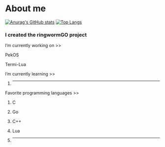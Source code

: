 # About me
[![Anurag's GitHub stats](https://github-readme-stats.vercel.app/api?username=StjepanBM1&count_private=true&show_icons=true)](https://github.com/anuraghazra/github-readme-stats)
[![Top Langs](https://github-readme-stats.vercel.app/api/top-langs/?username=StjepanBM1&layout=compact)](https://github.com/anuraghazra/github-readme-stats)

### I created the ringwormGO project

I’m currently working on  >>
   
   PekOS
   
   Termi-Lua
        
I’m currently learning >>

   1. ---
            
Favorite programming languages >>
   1. C

   2. Go

   3. C++

   4. Lua

   5. ---

